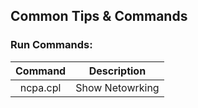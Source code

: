 ## Common Tips & Commands
### Run Commands:

| Command        		| Description				|
| :------: 				|:-------------:			|
| ncpa.cpl      		| Show Netowrking			|